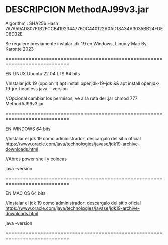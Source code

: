  DESCRIPCION MethodAJ99v3.jar
============================================================================

Algorithm : SHA256
Hash      : 7A7A59AD807F1B2FCCB41923447760C440122A0AD18A34A3035BB24FDEC8D32E

Se requiere previamente instalar jdk 19 en Windows, Linux y Mac
By Karonte 2023

============================================================================

EN LINUX Ubuntu 22.04 LTS 64 bits

//Instalar jdk 19 (opcion 1)
apt install openjdk-19-jdk && apt install openjdk-19-jre-headless
java --version

//Opcional cambiar los permisos, ve a la ruta del .jar
chmod 777 MethodAJ99v3.jar

============================================================================

EN WINDOWS 64 bits

//Instalar el jdk 19 como administrador, descargalo del sitio oficial
https://www.oracle.com/java/technologies/javase/jdk19-archive-downloads.html

//Abres power shell y colocas

java -version

============================================================================

EN MAC OS 64 bits

//Instalar el jdk 19 como administrador, descargalo del sitio oficial
https://www.oracle.com/java/technologies/javase/jdk19-archive-downloads.html

java -version

============================================================================
